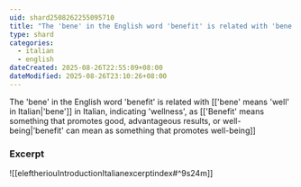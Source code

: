```yaml
---
uid: shard2508262255095710
title: "The 'bene' in the English word 'benefit' is related with 'bene' in Italian, indicating 'wellness'"
type: shard
categories:
  - italian
  - english
dateCreated: 2025-08-26T22:55:09+08:00
dateModified: 2025-08-26T23:10:26+08:00
---
```

The 'bene' in the English word 'benefit' is related with [['bene' means 'well' in Italian|'bene']] in Italian, indicating 'wellness', as [['Benefit' means something that promotes good, advantageous results, or well-being|'benefit' can mean as something that promotes well-being]]

### Excerpt
![[eleftheriouIntroductionItalianexcerptindex#^9s24m]]